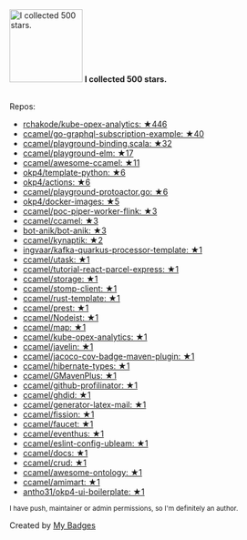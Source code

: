 <img src="https://my-badges.github.io/my-badges/stars-500.png" alt="I collected 500 stars." title="I collected 500 stars." width="128">
<strong>I collected 500 stars.</strong>
<br><br>

Repos:

* <a href="https://github.com/rchakode/kube-opex-analytics">rchakode/kube-opex-analytics: ★446</a>
* <a href="https://github.com/ccamel/go-graphql-subscription-example">ccamel/go-graphql-subscription-example: ★40</a>
* <a href="https://github.com/ccamel/playground-binding.scala">ccamel/playground-binding.scala: ★32</a>
* <a href="https://github.com/ccamel/playground-elm">ccamel/playground-elm: ★17</a>
* <a href="https://github.com/ccamel/awesome-ccamel">ccamel/awesome-ccamel: ★11</a>
* <a href="https://github.com/okp4/template-python">okp4/template-python: ★6</a>
* <a href="https://github.com/okp4/actions">okp4/actions: ★6</a>
* <a href="https://github.com/ccamel/playground-protoactor.go">ccamel/playground-protoactor.go: ★6</a>
* <a href="https://github.com/okp4/docker-images">okp4/docker-images: ★5</a>
* <a href="https://github.com/ccamel/poc-piper-worker-flink">ccamel/poc-piper-worker-flink: ★3</a>
* <a href="https://github.com/ccamel/ccamel">ccamel/ccamel: ★3</a>
* <a href="https://github.com/bot-anik/bot-anik">bot-anik/bot-anik: ★3</a>
* <a href="https://github.com/ccamel/kynaptik">ccamel/kynaptik: ★2</a>
* <a href="https://github.com/ingvaar/kafka-quarkus-processor-template">ingvaar/kafka-quarkus-processor-template: ★1</a>
* <a href="https://github.com/ccamel/utask">ccamel/utask: ★1</a>
* <a href="https://github.com/ccamel/tutorial-react-parcel-express">ccamel/tutorial-react-parcel-express: ★1</a>
* <a href="https://github.com/ccamel/storage">ccamel/storage: ★1</a>
* <a href="https://github.com/ccamel/stomp-client">ccamel/stomp-client: ★1</a>
* <a href="https://github.com/ccamel/rust-template">ccamel/rust-template: ★1</a>
* <a href="https://github.com/ccamel/prest">ccamel/prest: ★1</a>
* <a href="https://github.com/ccamel/Nodeist">ccamel/Nodeist: ★1</a>
* <a href="https://github.com/ccamel/map">ccamel/map: ★1</a>
* <a href="https://github.com/ccamel/kube-opex-analytics">ccamel/kube-opex-analytics: ★1</a>
* <a href="https://github.com/ccamel/javelin">ccamel/javelin: ★1</a>
* <a href="https://github.com/ccamel/jacoco-cov-badge-maven-plugin">ccamel/jacoco-cov-badge-maven-plugin: ★1</a>
* <a href="https://github.com/ccamel/hibernate-types">ccamel/hibernate-types: ★1</a>
* <a href="https://github.com/ccamel/GMavenPlus">ccamel/GMavenPlus: ★1</a>
* <a href="https://github.com/ccamel/github-profilinator">ccamel/github-profilinator: ★1</a>
* <a href="https://github.com/ccamel/ghdid">ccamel/ghdid: ★1</a>
* <a href="https://github.com/ccamel/generator-latex-mail">ccamel/generator-latex-mail: ★1</a>
* <a href="https://github.com/ccamel/fission">ccamel/fission: ★1</a>
* <a href="https://github.com/ccamel/faucet">ccamel/faucet: ★1</a>
* <a href="https://github.com/ccamel/eventhus">ccamel/eventhus: ★1</a>
* <a href="https://github.com/ccamel/eslint-config-ubleam">ccamel/eslint-config-ubleam: ★1</a>
* <a href="https://github.com/ccamel/docs">ccamel/docs: ★1</a>
* <a href="https://github.com/ccamel/crud">ccamel/crud: ★1</a>
* <a href="https://github.com/ccamel/awesome-ontology">ccamel/awesome-ontology: ★1</a>
* <a href="https://github.com/ccamel/amimart">ccamel/amimart: ★1</a>
* <a href="https://github.com/antho31/okp4-ui-boilerplate">antho31/okp4-ui-boilerplate: ★1</a>

<sup>I have push, maintainer or admin permissions, so I'm definitely an author.<sup>



Created by <a href="https://github.com/my-badges/my-badges">My Badges</a>